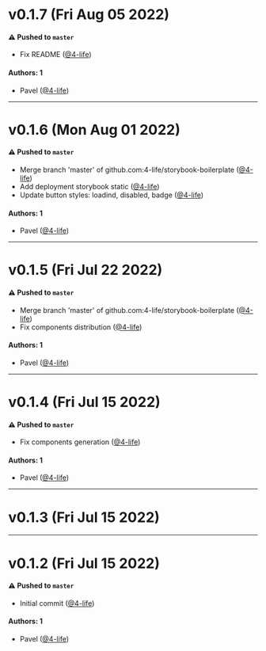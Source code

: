 # v0.1.7 (Fri Aug 05 2022)

#### ⚠️ Pushed to `master`

- Fix README ([@4-life](https://github.com/4-life))

#### Authors: 1

- Pavel ([@4-life](https://github.com/4-life))

---

# v0.1.6 (Mon Aug 01 2022)

#### ⚠️ Pushed to `master`

- Merge branch 'master' of github.com:4-life/storybook-boilerplate ([@4-life](https://github.com/4-life))
- Add deployment storybook static ([@4-life](https://github.com/4-life))
- Update button styles: loadind, disabled, badge ([@4-life](https://github.com/4-life))

#### Authors: 1

- Pavel ([@4-life](https://github.com/4-life))

---

# v0.1.5 (Fri Jul 22 2022)

#### ⚠️ Pushed to `master`

- Merge branch 'master' of github.com:4-life/storybook-boilerplate ([@4-life](https://github.com/4-life))
- Fix components distribution ([@4-life](https://github.com/4-life))

#### Authors: 1

- Pavel ([@4-life](https://github.com/4-life))

---

# v0.1.4 (Fri Jul 15 2022)

#### ⚠️ Pushed to `master`

- Fix components generation ([@4-life](https://github.com/4-life))

#### Authors: 1

- Pavel ([@4-life](https://github.com/4-life))

---

# v0.1.3 (Fri Jul 15 2022)



---

# v0.1.2 (Fri Jul 15 2022)

#### ⚠️ Pushed to `master`

- Initial commit ([@4-life](https://github.com/4-life))

#### Authors: 1

- Pavel ([@4-life](https://github.com/4-life))
